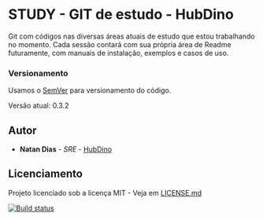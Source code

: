 # STUDY - GIT de estudo - HubDino


Git com códigos nas diversas áreas atuais de estudo que estou trabalhando no momento. Cada sessão contará com sua própria área de Readme futuramente, com manuais de instalação, exemplos e casos de uso.

### Versionamento

Usamos o [SemVer](http://semver.org/) para versionamento do código.

Versão atual: 0.3.2

## Autor
* **Natan Dias** - *SRE* - [HubDino](https://hubdino.me)

## Licenciamento

Projeto licenciado sob a licença MIT - Veja em [LICENSE.md](LICENSE.md)

[![Build status](https://dev.azure.com/natan-dias/study/_apis/build/status/study-CI%20(1))](https://dev.azure.com/natan-dias/study/_build/latest?definitionId=-1)
